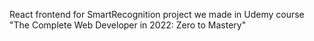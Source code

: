 
React frontend for SmartRecognition project we made in Udemy course "The Complete Web Developer in 2022: Zero to Mastery"
